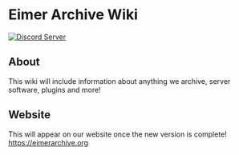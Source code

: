 # Eimer Archive Wiki

[![Discord Server](https://img.shields.io/discord/979589333524820018?color=7289da&label=DISCORD&style=flat-square&logo=appveyor)](https://discord.gg/k8RcgxpnBS)

## About
This wiki will include information about anything we archive, server software, plugins and more!  

## Website
This will appear on our website once the new version is complete!  
https://eimerarchive.org
